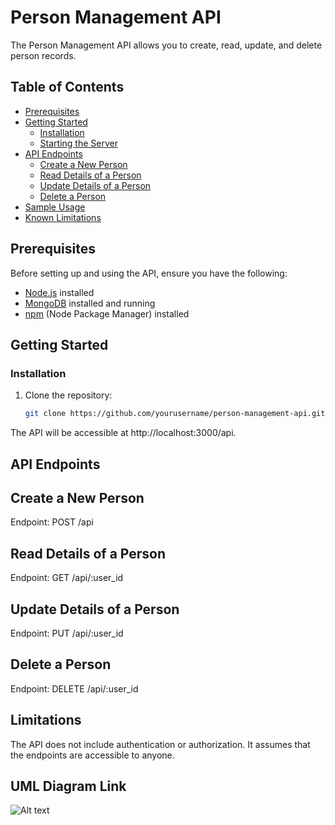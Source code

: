 # Person Management API

The Person Management API allows you to create, read, update, and delete person records.

## Table of Contents

- [Prerequisites](#prerequisites)
- [Getting Started](#getting-started)
  - [Installation](#installation)
  - [Starting the Server](#starting-the-server)
- [API Endpoints](#api-endpoints)
  - [Create a New Person](#create-a-new-person)
  - [Read Details of a Person](#read-details-of-a-person)
  - [Update Details of a Person](#update-details-of-a-person)
  - [Delete a Person](#delete-a-person)
- [Sample Usage](#sample-usage)
- [Known Limitations](#known-limitations)

## Prerequisites

Before setting up and using the API, ensure you have the following:

- [Node.js](https://nodejs.org/) installed
- [MongoDB](https://www.mongodb.com/) installed and running
- [npm](https://www.npmjs.com/) (Node Package Manager) installed

## Getting Started

### Installation

1. Clone the repository:

   ```bash
   git clone https://github.com/yourusername/person-management-api.git


The API will be accessible at http://localhost:3000/api.

## API Endpoints


## Create a New Person
Endpoint: POST /api

## Read Details of a Person
Endpoint: GET /api/:user_id

## Update Details of a Person
Endpoint: PUT /api/:user_id

## Delete a Person
Endpoint: DELETE /api/:user_id

## Limitations
The API does not include authentication or authorization. It assumes that the endpoints are accessible to anyone.


## UML Diagram Link
![Alt text](image.png)